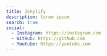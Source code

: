 ```yaml
---
title: Jekylify
description: lorem ipsum
search: true
social:
  - Instagram: https://instagram.com
  - GitHub: https://github.com
  - Youtube: https://youtube.com
---
```



